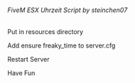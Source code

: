 ###### FiveM ESX Uhrzeit Script by steinchen07 ######

Put in resources directory<p>
Add ensure freaky_time to server.cfg<p>
Restart Server<p>
Have Fun<p>

